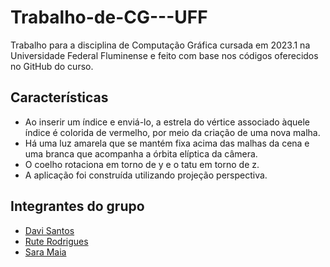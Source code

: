 # Trabalho-de-CG---UFF
Trabalho para a disciplina de Computação Gráfica cursada em 2023.1 na Universidade Federal Fluminense e feito com base nos códigos oferecidos no GitHub do curso.

## Características

* Ao inserir um índice e enviá-lo, a estrela do vértice associado àquele índice é colorida de vermelho, por meio da criação de uma nova malha. 
* Há uma luz amarela que se mantém fixa acima das malhas da cena e uma branca que acompanha a órbita elíptica da câmera. 
* O coelho rotaciona em torno de y e o tatu em torno de z. 
* A aplicação foi construída utilizando projeção perspectiva.

## Integrantes do grupo
* [Davi Santos](https://github.com/Dave-zip)
* [Rute Rodrigues](https://github.com/chuc-rute)
* [Sara Maia](https://github.com/saramcav)
